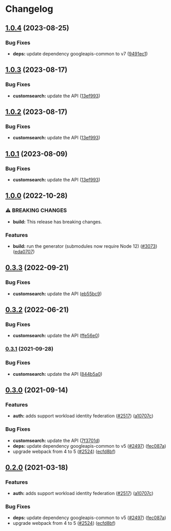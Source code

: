 # Changelog

## [1.0.4](https://github.com/googleapis/google-api-nodejs-client/compare/customsearch-v1.0.3...customsearch-v1.0.4) (2023-08-25)


### Bug Fixes

* **deps:** update dependency googleapis-common to v7 ([9491ec1](https://github.com/googleapis/google-api-nodejs-client/commit/9491ec1cdc3c413e7d73edcfcd59cf5c28a7c855))

## [1.0.3](https://github.com/googleapis/google-api-nodejs-client/compare/customsearch-v1.0.2...customsearch-v1.0.3) (2023-08-17)


### Bug Fixes

* **customsearch:** update the API ([13ef993](https://github.com/googleapis/google-api-nodejs-client/commit/13ef9938003a3f297c5aa0f82d40ff1b47848834))

## [1.0.2](https://github.com/googleapis/google-api-nodejs-client/compare/customsearch-v1.0.1...customsearch-v1.0.2) (2023-08-17)


### Bug Fixes

* **customsearch:** update the API ([13ef993](https://github.com/googleapis/google-api-nodejs-client/commit/13ef9938003a3f297c5aa0f82d40ff1b47848834))

## [1.0.1](https://github.com/googleapis/google-api-nodejs-client/compare/customsearch-v1.0.0...customsearch-v1.0.1) (2023-08-09)


### Bug Fixes

* **customsearch:** update the API ([13ef993](https://github.com/googleapis/google-api-nodejs-client/commit/13ef9938003a3f297c5aa0f82d40ff1b47848834))

## [1.0.0](https://github.com/googleapis/google-api-nodejs-client/compare/customsearch-v0.3.3...customsearch-v1.0.0) (2022-10-28)


### ⚠ BREAKING CHANGES

* **build:** This release has breaking changes.

### Features

* **build:** run the generator (submodules now require Node 12) ([#3073](https://github.com/googleapis/google-api-nodejs-client/issues/3073)) ([eda0707](https://github.com/googleapis/google-api-nodejs-client/commit/eda07079dadab46a80b6f9ede618f4f43030169e))

## [0.3.3](https://github.com/googleapis/google-api-nodejs-client/compare/customsearch-v0.3.2...customsearch-v0.3.3) (2022-09-21)


### Bug Fixes

* **customsearch:** update the API ([eb55bc9](https://github.com/googleapis/google-api-nodejs-client/commit/eb55bc9af39c34221f6a79859609650f867b4d56))

## [0.3.2](https://github.com/googleapis/google-api-nodejs-client/compare/customsearch-v0.3.1...customsearch-v0.3.2) (2022-06-21)


### Bug Fixes

* **customsearch:** update the API ([ffe56e0](https://github.com/googleapis/google-api-nodejs-client/commit/ffe56e082ccf8cba367d696f03b372d8548479ab))

### [0.3.1](https://www.github.com/googleapis/google-api-nodejs-client/compare/customsearch-v0.3.0...customsearch-v0.3.1) (2021-09-28)


### Bug Fixes

* **customsearch:** update the API ([844b5a0](https://www.github.com/googleapis/google-api-nodejs-client/commit/844b5a0933a55250436c66832e4686d37f8eb518))

## [0.3.0](https://www.github.com/googleapis/google-api-nodejs-client/compare/customsearch-v0.2.0...customsearch-v0.3.0) (2021-09-14)


### Features

* **auth:** adds support workload identity federation ([#2517](https://www.github.com/googleapis/google-api-nodejs-client/issues/2517)) ([a10707c](https://www.github.com/googleapis/google-api-nodejs-client/commit/a10707c477759e7c9ef6360a2fe800856fb600c1))


### Bug Fixes

* **customsearch:** update the API ([7f3701d](https://www.github.com/googleapis/google-api-nodejs-client/commit/7f3701db26c9a14fbaf0fb6dcee11f513c32528f))
* **deps:** update dependency googleapis-common to v5 ([#2497](https://www.github.com/googleapis/google-api-nodejs-client/issues/2497)) ([fec087a](https://www.github.com/googleapis/google-api-nodejs-client/commit/fec087abcf3d994dd41c3ffa0a0c12b1f9f09dae))
* upgrade webpack from 4 to 5  ([#2524](https://www.github.com/googleapis/google-api-nodejs-client/issues/2524)) ([ecfd8bf](https://www.github.com/googleapis/google-api-nodejs-client/commit/ecfd8bfcd06e1beabff7ec9a8c4000222379eb8d))

## [0.2.0](https://www.github.com/googleapis/google-api-nodejs-client/compare/customsearch-v0.1.0...customsearch-v0.2.0) (2021-03-18)


### Features

* **auth:** adds support workload identity federation ([#2517](https://www.github.com/googleapis/google-api-nodejs-client/issues/2517)) ([a10707c](https://www.github.com/googleapis/google-api-nodejs-client/commit/a10707c477759e7c9ef6360a2fe800856fb600c1))


### Bug Fixes

* **deps:** update dependency googleapis-common to v5 ([#2497](https://www.github.com/googleapis/google-api-nodejs-client/issues/2497)) ([fec087a](https://www.github.com/googleapis/google-api-nodejs-client/commit/fec087abcf3d994dd41c3ffa0a0c12b1f9f09dae))
* upgrade webpack from 4 to 5  ([#2524](https://www.github.com/googleapis/google-api-nodejs-client/issues/2524)) ([ecfd8bf](https://www.github.com/googleapis/google-api-nodejs-client/commit/ecfd8bfcd06e1beabff7ec9a8c4000222379eb8d))
